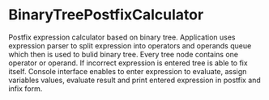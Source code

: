 # BinaryTreePostfixCalculator

Postfix expression calculator based on binary tree.
Application uses expression parser to split expression into operators and operands queue which then is used to bulid binary tree.
Every tree node contains one operator or operand. If incorrect expression is entered tree is able to fix itself.
Console interface enables to enter expression to evaluate, assign variables values, evaluate result and print entered expression in
postfix and infix form.
